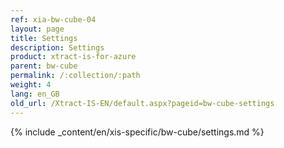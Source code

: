 ```yaml
---
ref: xia-bw-cube-04
layout: page
title: Settings
description: Settings
product: xtract-is-for-azure
parent: bw-cube
permalink: /:collection/:path
weight: 4
lang: en_GB
old_url: /Xtract-IS-EN/default.aspx?pageid=bw-cube-settings
---
```

{% include _content/en/xis-specific/bw-cube/settings.md %}
